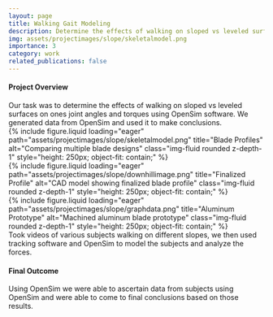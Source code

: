 ```yaml
---
layout: page
title: Walking Gait Modeling
description: Determine the effects of walking on sloped vs leveled surfaces on ones joint angles and torques
img: assets/projectimages/slope/skeletalmodel.png
importance: 3
category: work
related_publications: false
---
```

<!-- 🧭 Project Overview -->
<h4 class="text-center mt-5">Project Overview</h4>
<div class="text-center my-4">
Our task was to determine the effects of walking on sloped vs leveled surfaces on ones joint angles and torques using OpenSim software. We generated data from OpenSim and used it to make conclusions.

</div>

<div class="row">
  <div class="col-sm mt-3 mt-md-0">
    {% include figure.liquid loading="eager" path="assets/projectimages/slope/skeletalmodel.png" title="Blade Profiles" alt="Comparing multiple blade designs" class="img-fluid rounded z-depth-1" style="height: 250px; object-fit: contain;" %}
  </div>
  <div class="col-sm mt-3 mt-md-0">
    {% include figure.liquid loading="eager" path="assets/projectimages/slope/downhillimage.png" title="Finalized Profile" alt="CAD model showing finalized blade profile" class="img-fluid rounded z-depth-1" style="height: 250px; object-fit: contain;" %}
  </div>
  <div class="col-sm mt-3 mt-md-0">
    {% include figure.liquid loading="eager" path="assets/projectimages/slope/graphdata.png" title="Aluminum Prototype" alt="Machined aluminum blade prototype" class="img-fluid rounded z-depth-1" style="height: 250px; object-fit: contain;" %}
  </div>
</div>
<div class="caption">
  Took videos of various subjects walking on different slopes, we then used tracking software and OpenSim to model the subjects and analyze the forces.
</div>


<!-- 🔧 Final Outcome -->
<h4 class="text-center mt-5">Final Outcome</h4>
<div class="text-center my-4">
Using OpenSim we were able to ascertain data from subjects using OpenSim and were able to come to final conclusions based on those results.
</div>

